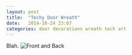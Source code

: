 ```yaml
---
layout: post
title:  "Techy Door Wreath"
date:   2014-10-24 23:07
categories: door decorations wreath tech art
---
```


Blah. 
![Front and Back](/assets/images/wreath1.png)
